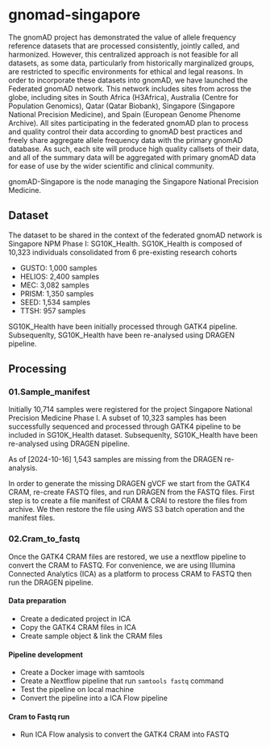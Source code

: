 # gnomad-singapore

The gnomAD project has demonstrated the value of allele frequency reference datasets that are processed consistently, jointly called, and harmonized. However, this centralized approach is not feasible for all datasets, as some data, particularly from historically marginalized groups, are restricted to specific environments for ethical and legal reasons. In order to incorporate these datasets into gnomAD, we have launched the Federated gnomAD network. This network includes sites from across the globe, including sites in South Africa (H3Africa), Australia (Centre for Population Genomics), Qatar (Qatar Biobank), Singapore (Singapore National Precision Medicine), and Spain (European Genome Phenome Archive). All sites participating in the federated gnomAD plan to process and quality control their data according to gnomAD best practices and freely share aggregate allele frequency data with the primary gnomAD database. As such, each site will produce high quality callsets of their data, and all of the summary data will be aggregated with primary gnomAD data for ease of use by the wider scientific and clinical community.

gnomAD-Singapore is the node managing the Singapore National Precision Medicine.

## Dataset

The dataset to be shared in the context of the federated gnomAD network is Singapore NPM Phase I: SG10K_Health.
SG10K_Health is composed of 10,323 individuals consolidated from 6 pre-existing research cohorts

- GUSTO: 1,000 samples
- HELIOS: 2,400 samples
- MEC: 3,082 samples
- PRISM: 1,350 samples
- SEED: 1,534 samples
- TTSH: 957 samples

SG10K_Health have been initially processed through GATK4 pipeline. Subsequenlty, SG10K_Health have been re-analysed using DRAGEN pipeline.

## Processing

### 01.Sample_manifest

Initially 10,714 samples were registered for the project Singapore National Precision Medicine Phase I.
 A subset of 10,323 samples has been successfully sequenced and processed through GATK4 pipeline to be included in SG10K_Health dataset.
 Subsequenlty, SG10K_Health have been re-analysed using DRAGEN pipeline.

As of [2024-10-16] 1,543 samples are missing from the DRAGEN re-analysis.

In order to generate the missing DRAGEN gVCF we start from the GATK4 CRAM, re-create FASTQ files, and run DRAGEN from the FASTQ files.
 First step is to create a file manifest of CRAM & CRAI to restore the files from archive.
 We then restore the file using AWS S3 batch operation and the manifest files.

### 02.Cram_to_fastq

Once the GATK4 CRAM files are restored, we use a nextflow pipeline to convert the CRAM to FASTQ.
 For convenience, we are using Illumina Connected Analytics (ICA) as a platform to process CRAM to FASTQ then run the DRAGEN pipeline.

#### Data preparation

- Create a dedicated project in ICA
- Copy the GATK4 CRAM files in ICA
- Create sample object & link the CRAM files

#### Pipeline development

- Create a Docker image with samtools
- Create a Nextflow pipeline that run `samtools fastq` command
- Test the pipeline on local machine
- Convert the pipeline into a ICA Flow pipeline

#### Cram to Fastq run

- Run ICA Flow analysis to convert the GATK4 CRAM into FASTQ
